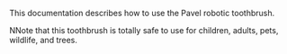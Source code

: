 This documentation describes how to use the Pavel robotic
toothbrush.

NNote that this toothbrush is totally safe to use for children, adults, pets, wildlife, and trees.
